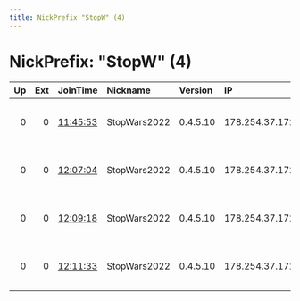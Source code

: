 ```yaml
---
title: NickPrefix "StopW" (4)
---
```


# NickPrefix: "StopW" (4)

|   Up |   Ext | JoinTime                                                                                              | Nickname     | Version   | IP             | AS                     | CC   |   ORp |   Dirp | OS    | Contact     |   eFamMembers |
|-----:|------:|:------------------------------------------------------------------------------------------------------|:-------------|:----------|:---------------|:-----------------------|:-----|------:|-------:|:------|:------------|--------------:|
|    0 |     0 | [11:45:53](https://nusenu.github.io/OrNetStats/w/relay/A38C3C022D0409951C2E7AD027D6CE9DA62238AB.html) | StopWars2022 | 0.4.5.10  | 178.254.37.172 | EVANZO e-commerce GmbH | de   | 31337 |      0 | Linux | your@e-mail |             1 |
|    0 |     0 | [12:07:04](https://nusenu.github.io/OrNetStats/w/relay/39D12E34E4BF2487CC4A165C99DCFA9566B1484B.html) | StopWars2022 | 0.4.5.10  | 178.254.37.172 | EVANZO e-commerce GmbH | de   | 31337 |      0 | Linux | your@e-mail |             1 |
|    0 |     0 | [12:09:18](https://nusenu.github.io/OrNetStats/w/relay/0005E2E5C9F33B5C5BBF53D093378F8334DF52CA.html) | StopWars2022 | 0.4.5.10  | 178.254.37.172 | EVANZO e-commerce GmbH | de   | 31337 |      0 | Linux | your@e-mail |             1 |
|    0 |     0 | [12:11:33](https://nusenu.github.io/OrNetStats/w/relay/4023002DE5AF15E8D2834F40F4465E25B4979F09.html) | StopWars2022 | 0.4.5.10  | 178.254.37.172 | EVANZO e-commerce GmbH | de   | 31337 |      0 | Linux | your@e-mail |             1 |

